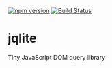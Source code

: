 [![npm version](https://badge.fury.io/js/jqlite.svg)](http://badge.fury.io/js/jqlite) [![Build Status](https://travis-ci.org/jstools/jqlite.svg?branch=master)](https://travis-ci.org/jstools/jqlite) 

jqlite
======

Tiny JavaScript DOM query library
